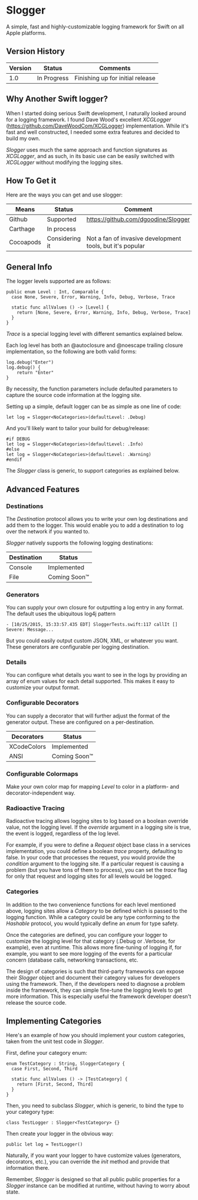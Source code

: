 # Slogger
A simple, fast and highly-customizable logging framework for Swift on all Apple platforms.

## Version History

Version | Status | Comments
--- | --- | ---
1.0 | In Progress | Finishing up for initial release


## Why Another Swift logger?

When I started doing serious Swift development, I naturally looked around for a logging framework.  I found Dave Wood's excellent *XCGLogger* (https://github.com/DaveWoodCom/XCGLogger) implementation.  While it's fast and well constructed, I needed some extra features and decided to build my own.

*Slogger* uses much the same approach and function signatures as *XCGLogger*, and as such, in its basic use can be easily switched with *XCGLogger* without modifying the logging sites.

## How To Get it
Here are the ways you can get and use slogger:

Means | Status | Comment
--- | --- | ---
Github | Supported | https://github.com/dgoodine/Slogger
Carthage | In process |
Cocoapods | Considering it | Not a fan of invasive development tools, but it's popular

## General Info

The logger levels supported are as follows:

	public enum Level : Int, Comparable {
	  case None, Severe, Error, Warning, Info, Debug, Verbose, Trace

	  static func allValues () -> [Level] {
	    return [None, Severe, Error, Warning, Info, Debug, Verbose, Trace]
	  }
	}

*Trace* is a special logging level with different semantics explained below.

Each log level has both an @autoclosure and @noescape trailing closure implementation, so the following are both valid forms:

	log.debug("Enter")
	log.debug() {
		return "Enter"
	}

By necessity, the function parameters include defaulted parameters to capture the source code information at the logging site.

Setting up a simple, default logger can be as simple as one line of code:

	let log = Slogger<NoCategories>(defaultLevel: .Debug)
	
And you'll likely want to tailor your build for debug/release:

	#if DEBUG
	let log = Slogger<NoCategories>(defaultLevel: .Info)
	#else
	let log = Slogger<NoCategories>(defaultLevel: .Warning)
	#endif

The *Slogger* class is generic, to support categories as explained below.

## Advanced Features

### Destinations
The *Destination* protocol allows you to write your own log destinations and add them to the logger.  This would enable you to add a destination to log over the network if you wanted to.

*Slogger* natively supports the following logging destinations:

Destination | Status
--- | ---
Console | Implemented
File | Coming Soon™


### Generators
You can supply your own closure for outputting a log entry in any format.  The default uses the ubiquitous log4j pattern

	- [10/25/2015, 15:33:57.435 EDT] SloggerTests.swift:117 callIt [] Severe: Message...
	
But you could easily output custom JSON, XML, or whatever you want.  These generators are configurable per logging destination.

### Details
You can configure what details you want to see in the logs by providing an array of enum values for each detail supported.  This makes it easy to customize your output format.

### Configurable Decorators
You can supply a decorator that will further adjust the format of the generator output.  These are configured on a per-destination.

Decorators | Status
--- | ---
XCodeColors | Implemented
ANSI | Coming Soon™

### Configurable Colormaps
Make your own color map for mapping *Level* to color in a platform- and decorator-independent way.

### Radioactive Tracing
Radioactive tracing allows logging sites to log based on a boolean override value, not the logging level.  If the *override* argument in a logging site is true, the event is logged, regardless of the log level.

For example, if you were to define a *Request* object base class in a services implementation, you could define a boolean *trace* property, defaulting to false.  In your code that processes the request, you would provide the *condition* argument to the logging site.  If a particular request is causing a problem (but you have tons of them to process), you can set the *trace* flag for only that request and logging sites for all levels would be logged.

### Categories
In addition to the two convenience functions for each level mentioned above, logging sites allow a *Category* to be defined which is passed to the logging function.  While a category could be any type conforming to the *Hashable* protocol, you would typically define an *enum* for type safety.

Once the categories are defined, you can configure your logger to customize the logging level for that category (.Debug or .Verbose, for example), even at runtime.  This allows more fine-tuning of logging if, for example, you want to see more logging of the events for a particular concern (database calls, networking transactions, etc.

The design of categories is such that third-party frameworks can expose their *Slogger* object and document their category values for developers using the framework.  Then, if the developers need to diagnose a problem inside the framework, they can simple fine-tune the logging levels to get more information.  This is especially useful the framework developer doesn't release the source code.

## Implementing Categories

Here's an example of how you should implement your custom categories, taken from the unit test code in *Slogger*.

First, define your category enum:

	enum TestCategory : String, SloggerCategory {
	  case First, Second, Third

	  static func allValues () -> [TestCategory] {
	    return [First, Second, Third]
	  }
	}

Then, you need to subclass *Slogger*, which is generic, to bind the type to your category type:

	class TestLogger : Slogger<TestCategory> {}
	
Then create your logger in the obvious way:

	public let log = TestLogger()
	
Naturally, if you want your logger to have customize values (generators, decorators, etc.), you can override the *init* method and provide that information there.

Remember, *Slogger* is designed so that all public public properties for a *Slogger* instance can be modified at runtime, without having to worry about state.






